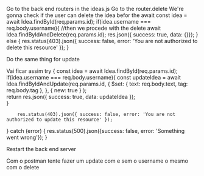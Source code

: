 Go to the back end routers in the ideas.js
Go to the router.delete
We're gonna check if the user can delete the idea
befor the await
const idea = await Idea.findById(req.params.id);
if(idea.username ===  req.body.username){
    //then we procede with the delete
    await Idea.findByIdAndDelete(req.params.id);
    res.json({ success: true, data: {}});
} else {
    res.status(403).json({ success: false, error: 'You are not authorized to delete this resource' });
}  

Do the same thing for update

Vai ficar assim
try {
        const idea = await Idea.findById(req.params.id);
        if(idea.username ===  req.body.username){
             const updateIdea = await Idea.findByIdAndUpdate(req.params.id,
            {
                $set: {
                    text: req.body.text,
                    tag: req.body.tag
                },
            },
            { new: true }
            );    
            return res.json({ success: true, data: updateIdea });        
        } 
            
        res.status(403).json({ success: false, error: 'You are not authorized to update this resource' });
          
} catch (error) {
    res.status(500).json({success: false, error: 'Something went wrong'});
}

Restart the back end server

Com o postman tente fazer um update com e sem o username
o mesmo com o delete
